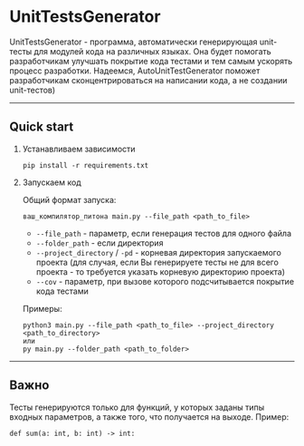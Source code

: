 # UnitTestsGenerator

UnitTestsGenerator - программа, автоматически генерирующая unit-тесты для модулей кода на различных языках. Она будет помогать разработчикам улучшать покрытие кода тестами и тем самым ускорять процесс разработки. Надеемся, AutoUnitTestGenerator поможет разработчикам сконцентрироваться на написании кода, а не создании unit-тестов)

---

## Quick start
1. Устанавливаем зависимости

    ```
    pip install -r requirements.txt
    ```
   
2. Запускаем код

    Общий формат запуска: 
    ```
    ваш_компилятор_питона main.py --file_path <path_to_file>
    ```

   - `--file_path` - параметр, если генерация тестов для одного файла
   - `--folder_path` - если директория
   - `--project_directory` / `-pd` - корневая директория запускаемого проекта (для случая, если Вы генерируете тесты не для всего проекта - то требуется указать корневую директорию проекта)
   - `--cov` - параметр, при вызове которого подсчитывается покрытие кода тестами

    Примеры:

    ```
   python3 main.py --file_path <path_to_file> --project_directory <path_to_directory>
   или
   py main.py --folder_path <path_to_folder>
   ```

---

## Важно

Тесты генерируются только для функций, у которых заданы типы входных параметров, а также того, что получается на выходе. Пример:

```
def sum(a: int, b: int) -> int:
```
